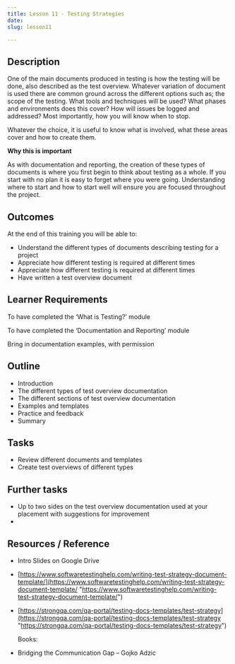 ```yaml
---
title: Lesson 11 - Testing Strategies
date: 
slug: lesson11

---
```

## **Description**

One of the main documents produced in testing is how the testing will be done, also described as the test overview. Whatever variation of document is used there are common ground across the different options such as; the scope of the testing. What tools and techniques will be used? What phases and environments does this cover? How will issues be logged and addressed? Most importantly, how you will know when to stop.

Whatever the choice, it is useful to know what is involved, what these areas cover and how to create them.

**Why this is important**

As with documentation and reporting, the creation of these types of documents is where you first begin to think about testing as a whole. If you start with no plan it is easy to forget where you were going. Understanding where to start and how to start well will ensure you are focused throughout the project.

## **Outcomes**

At the end of this training you will be able to:

* Understand the different types of documents describing testing for a project
* Appreciate how different testing is required at different times
* Appreciate how different testing is required at different times
* Have written a test overview document

## **Learner Requirements**

To have completed the ‘What is Testing?’ module

To have completed the ‘Documentation and Reporting’ module

Bring in documentation examples, with permission

## **Outline**

* Introduction
* The different types of test overview documentation
* The different sections of test overview documentation
* Examples and templates
* Practice and feedback
* Summary

## **Tasks**

* Review different documents and templates
* Create test overviews of different types

## **Further tasks**

* Up to two sides on the test overview documentation used at your placement with suggestions for improvement
* 

## **Resources / Reference**

* Intro Slides on Google Drive
* [https://www.softwaretestinghelp.com/writing-test-strategy-document-template/](https://www.softwaretestinghelp.com/writing-test-strategy-document-template/ "https://www.softwaretestinghelp.com/writing-test-strategy-document-template/")
* [https://strongqa.com/qa-portal/testing-docs-templates/test-strategy](https://strongqa.com/qa-portal/testing-docs-templates/test-strategy "https://strongqa.com/qa-portal/testing-docs-templates/test-strategy")

  Books:
* Bridging the Communication Gap – Gojko Adzic
